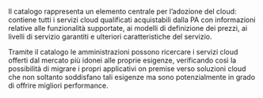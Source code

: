 Il catalogo rappresenta un elemento centrale per l’adozione del cloud: contiene tutti i servizi cloud qualificati acquistabili 
dalla PA con informazioni relative alle funzionalità supportate, ai modelli di definizione dei prezzi, ai livelli di servizio 
garantiti e ulteriori caratteristiche del servizio.

Tramite il catalogo le amministrazioni possono ricercare i servizi cloud offerti dal mercato più idonei alle proprie esigenze, 
verificando così la possibilità di migrare i propri applicativi on premise verso soluzioni cloud che non soltanto soddisfano 
tali esigenze ma sono potenzialmente in grado di offrire migliori performance.